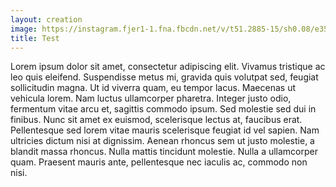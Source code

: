```yaml
---
layout: creation
image: https://instagram.fjer1-1.fna.fbcdn.net/v/t51.2885-15/sh0.08/e35/p640x640/90340216_521714785200595_2844414420520542663_n.jpg?_nc_ht=instagram.fjer1-1.fna.fbcdn.net&_nc_cat=107&_nc_ohc=Le1-DK7wxdsAX9KDJ2j&oh=abce1b9e48e7eac42ac027d82b9a6487&oe=5EABA7B1
title: Test
---
```

Lorem ipsum dolor sit amet, consectetur adipiscing elit. Vivamus tristique ac leo quis eleifend. Suspendisse metus mi, gravida quis volutpat sed, feugiat sollicitudin magna. Ut id viverra quam, eu tempor lacus. Maecenas ut vehicula lorem. Nam luctus ullamcorper pharetra. Integer justo odio, fermentum vitae arcu et, sagittis commodo ipsum. Sed molestie sed dui in finibus. Nunc sit amet ex euismod, scelerisque lectus at, faucibus erat. Pellentesque sed lorem vitae mauris scelerisque feugiat id vel sapien. Nam ultricies dictum nisi at dignissim. Aenean rhoncus sem ut justo molestie, a blandit massa rhoncus. Nulla mattis tincidunt molestie. Nulla a ullamcorper quam. Praesent mauris ante, pellentesque nec iaculis ac, commodo non nisi.